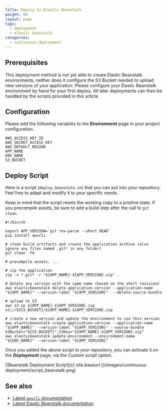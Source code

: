 ```yaml
---
title: Deploy to Elastic Beanstalk
weight: 80
layout: page
tags:
  - deployment
  - elastic beanstalk
categories:
  - continuous-deployment
---
```

## Prerequisites

This deployment method is not yet able to create Elastic Beanstalk environments, neither does it configure the S3 Bucket needed to upload new versions of your application. Please configure your Elastic Beanstalk environment by hand for your first deploy. All later deployments can then be handled by the scripts provided in this article.

## Configuration

Please add the following variables to the ***Environment*** page in your project configuration.

```shell
AWS_ACCESS_KEY_ID
AWS_SECRET_ACCESS_KEY
AWS_DEFAULT_REGION
APP_NAME
ENV_NAME
S3_BUCKET
```

## Deploy Script

Here is a script (`deploy_beanstalk.sh`) that you can put into your repository. Feel free to adapt and modify it to your specific needs.

Keep in mind that the script resets the working copy to a pristine state. If you precompile assets, be sure to add a build step after the call to `git clean`.

```shell
#!/bin/sh

export APP_VERSION=`git rev-parse --short HEAD`
pip install awscli

# clean build artifacts and create the application archive (also ignore any files named .git* in any folder)
git clean -fd

# precompile assets, ...

# zip the application
zip -x *.git* -r "${APP_NAME}-${APP_VERSION}.zip" .

# delete any version with the same name (based on the short revision)
aws elasticbeanstalk delete-application-version --application-name "${APP_NAME}" --version-label "${APP_VERSION}"  --delete-source-bundle

# upload to S3
aws s3 cp ${APP_NAME}-${APP_VERSION}.zip s3://${S3_BUCKET}/${APP_NAME}-${APP_VERSION}.zip

# create a new version and update the environment to use this version
aws elasticbeanstalk create-application-version --application-name "${APP_NAME}" --version-label "${APP_VERSION}" --source-bundle S3Bucket="${S3_BUCKET}",S3Key="${APP_NAME}-${APP_VERSION}.zip"
aws elasticbeanstalk update-environment --environment-name "${ENV_NAME}" --version-label "${APP_VERSION}"
```

Once you added the above script to your repository, you can activate it on the ***Deployment*** page, via the *Custom script* option.

![Beanstalk Deployment Script]({{ site.baseurl }}/images/continuous-deployment/script_beanstalk.png)

## See also

+ [Latest `awscli` documentation](http://docs.aws.amazon.com/cli/latest/reference/)
+ [Latest Elastic Beanstalk documentation](http://docs.aws.amazon.com/elasticbeanstalk/latest/dg/Welcome.html)
